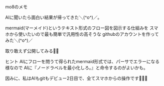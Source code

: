 mo8のメモ

AIに聞いたら面白い結果が帰ってきた＼(^o^)／。

mermaid(マーメイド)というテキスト形式のフロー図を図示する仕組みを
スマホから使いたいので最も簡単で汎用性の高そうな
githubのアカウントを作ってみた＼(^o^)／

取り敢えず公開してみる🤔🤔

ヒント
AIにフローを問うて得られたmermaid形式では、パーサでエラーになる様なので
AIに『ノードラベルを最小化しろ。』と命令するのがよいかも。

因みに、私はAIもgitもデビュー2日目で、全てスマホからの操作です🤣🤣🤣
